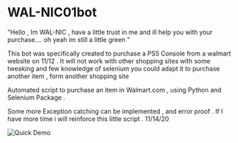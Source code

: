 # WAL-NIC01bot

"Hello , Im WAL-NIC , have a little trust in me and ill help you with your purchase.... oh yeah im still a little green "

This bot was specifically created to purchase a PS5 Console from a walmart website on 11/12 . It will not work with other shopping sites
with some tweaking and few knowledge of selenium you could adapt it to purchase another item , form another shopping site

Automated script to purchase an item in Walmart.com , using Python and Selenium Package .

Some more Exception catching can be implemented , and error proof . If I have more time i will reinforce this little script . 11/14/20


![Quick Demo ](https://raw.githubusercontent.com/nicocoa10/WAL-NIC01bot/main/ezgif-6-382510d2257f.gif)



